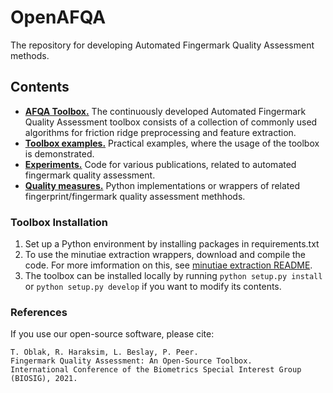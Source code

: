 # OpenAFQA

The repository for developing Automated Fingermark Quality Assessment methods.

## Contents
  
       
    
- **[AFQA Toolbox.](afqa_toolbox)** The continuously developed Automated Fingermark Quality Assessment toolbox consists of a collection of commonly used algorithms for friction ridge preprocessing and feature extraction.
- **[Toolbox examples.](toolbox_examples)** Practical examples, where the usage of the toolbox is demonstrated.
- **[Experiments.](experiments)** Code for various publications, related to automated fingermark quality assessment. 
- **[Quality measures.](quality)** Python implementations or wrappers of related fingerprint/fingermark quality assessment methhods.


### Toolbox Installation

1. Set up a Python environment by installing packages in requirements.txt
2. To use the minutiae extraction wrappers, download and compile the code. For more imformation on this, see [minutiae extraction README](afqa_toolbox/minutiae/README.md). 
3. The toolbox can be installed locally by running `python setup.py install` or `python setup.py develop` if you want to modify its contents. 
 
### References
If you use our open-source software, please cite: 
    
    T. Oblak, R. Haraksim, L. Beslay, P. Peer. 
    Fingermark Quality Assessment: An Open-Source Toolbox. 
    International Conference of the Biometrics Special Interest Group (BIOSIG), 2021.
    
    


